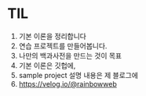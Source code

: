 # TIL

1. 기본 이론을 정리합니다
2. 연습 프로젝트를 만들어봅니다. 
3. 나만의 백과사전을 만드는 것이 목표
4. 기본 이론은 깃헙에,
5. sample project 설명 내용은 제 블로그에
6. https://velog.io/@rainbowweb
